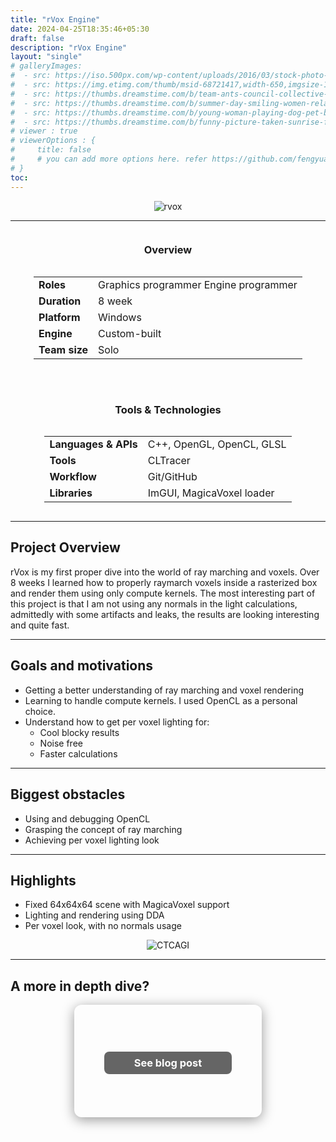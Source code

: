 ```yaml
---
title: "rVox Engine"
date: 2024-04-25T18:35:46+05:30
draft: false
description: "rVox Engine"
layout: "single"
# galleryImages:
#  - src: https://iso.500px.com/wp-content/uploads/2016/03/stock-photo-142984111-1500x1000.jpg
#  - src: https://img.etimg.com/thumb/msid-68721417,width-650,imgsize-1016106,,resizemode-4,quality-100/nature1_gettyimages.jpg
#  - src: https://thumbs.dreamstime.com/b/team-ants-council-collective-decision-work-17037482.jpg
#  - src: https://thumbs.dreamstime.com/b/summer-day-smiling-women-relax-wearing-red-dress-fashion-standing-wooden-bridge-over-sea-blue-sky-background-summer-107411998.jpg
#  - src: https://thumbs.dreamstime.com/b/young-woman-playing-dog-pet-beach-sunrise-sunset-girl-dog-having-fun-seasid-seaside-cute-neglected-stay-66480218.jpg
#  - src: https://thumbs.dreamstime.com/b/funny-picture-taken-sunrise-frozen-lake-perspective-rider-retro-bicycle-sunrise-personal-211066044.jpg 
# viewer : true
# viewerOptions : {
#     title: false
#     # you can add more options here. refer https://github.com/fengyuanchen/viewerjs?tab=readme-ov-file#options
# }
toc: 
---
```



<center>

![rvox](/images/projects/rvox/rvox.png)

</center>

---
<div style="display: flex; flex-wrap: wrap; gap: 2rem; justify-content: center; align-items: flex-start;">

  <div style="flex: 1 1 300px; min-width: 280px; text-align: center;">
    <h3>Overview</h3>
    <div style="display: inline-block; text-align: left;">
      <table>
        <tr>
          <td><strong>Roles</strong></td>
          <td>
            Graphics programmer
            Engine programmer<br>
          </td>
        </tr>
        <tr><td><strong>Duration</strong></td><td>8 week</td></tr>
        <tr><td><strong>Platform</strong></td><td>Windows</td></tr>
        <tr><td><strong>Engine</strong></td><td>Custom-built</td></tr>
        <tr><td><strong>Team size</strong></td><td>Solo</td></tr>
      </table>
    </div>
  </div>

  <div style="flex: 1 1 300px; min-width: 280px; text-align: center;">
    <h3>Tools & Technologies</h3>
    <div style="display: inline-block; text-align: left;">
      <table>
        <tr><td><strong>Languages & APIs</strong></td><td>C++, OpenGL, OpenCL, GLSL</td></tr>
        <tr><td><strong>Tools</strong></td><td>CLTracer</td></tr>
        <tr><td><strong>Workflow</strong></td><td>Git/GitHub</td></tr>
        <tr><td><strong>Libraries</strong></td><td>ImGUI, MagicaVoxel loader</td></tr>
      </table>
    </div>
  </div>

</div>


---

## Project Overview

rVox is my first proper dive into the world of ray marching and voxels. Over 8 weeks I learned how to properly raymarch voxels inside a rasterized box and render them using only compute kernels. The most interesting part of this project is that I am not using any normals in the light calculations, admittedly with some artifacts and leaks, the results are looking interesting and quite fast.

---

## Goals and motivations

- Getting a better understanding of ray marching and voxel rendering
- Learning to handle compute kernels. I used OpenCL as a personal choice.
- Understand how to get per voxel lighting for:
    - Cool blocky results
    - Noise free
    - Faster calculations

---

## Biggest obstacles

- Using and debugging OpenCL
- Grasping the concept of ray marching
- Achieving per voxel lighting look

---

## Highlights

- Fixed 64x64x64 scene with MagicaVoxel support
- Lighting and rendering using DDA
- Per voxel look, with no normals usage

<center>

![CTCAGI](/images/projects/rvox/tree.png)

</center>

---


## A more in depth dive?

<div style="display: flex; flex-wrap: wrap; gap: 2rem; justify-content: center; align-items: center; margin-top: 1rem;">

  <a href="https://www.rares-dumitru.dev/Per-Voxel-Lighting-for-Dummies/" style="text-decoration: none;">
    <div style="width: 300px; height: 180px; background-image: url('/images/projects/rvox/box.png'); background-size: cover; background-position: center; border-radius: 12px; box-shadow: 0 4px 20px rgba(0,0,0,0.4); display: flex; align-items: center; justify-content: center;">
      <center><h3 style="color: white; background: rgba(0, 0, 0, 0.6); padding: 0.5rem 3rem; border-radius: 8px;">See blog post</h3></center>
    </div>
  </a>

</div>

